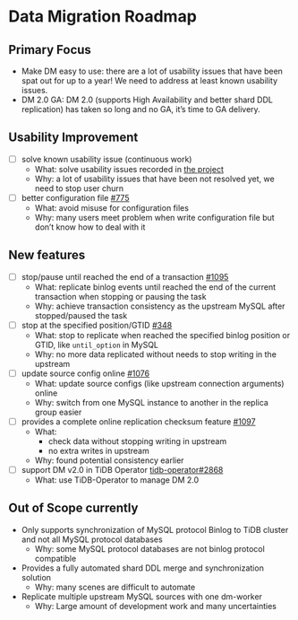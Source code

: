 # Data Migration Roadmap

## Primary Focus

- Make DM easy to use: there are a lot of usability issues that have been spat out for up to a year! We need to address at least known usability issues.
- DM 2.0 GA: DM 2.0 (supports High Availability and better shard DDL replication) has taken so long and no GA, it’s time to GA delivery.

## Usability Improvement

- [ ] solve known usability issue (continuous work)
  - What: solve usability issues recorded in [the project](https://github.com/pingcap/dm/projects/3)
  - Why: a lot of usability issues that have been not resolved yet, we need to stop user churn
- [ ] better configuration file [#775](https://github.com/pingcap/dm/issues/775)
  - What: avoid misuse for configuration files
  - Why: many users meet problem when write configuration file but don’t know how to deal with it

## New features

- [ ] stop/pause until reached the end of a transaction [#1095](https://github.com/pingcap/dm/issues/1095)
  - What: replicate binlog events until reached the end of the current transaction when stopping or pausing the task
  - Why: achieve transaction consistency as the upstream MySQL after stopped/paused the task
- [ ] stop at the specified position/GTID [#348](https://github.com/pingcap/dm/issues/348)
  - What: stop to replicate when reached the specified binlog position or GTID, like `until_option` in MySQL
  - Why: no more data replicated without needs to stop writing in the upstream
- [ ] update source config online [#1076](https://github.com/pingcap/dm/issues/1076)
  - What: update source configs (like upstream connection arguments) online
  - Why: switch from one MySQL instance to another in the replica group easier
- [ ] provides a complete online replication checksum feature [#1097](https://github.com/pingcap/dm/issues/1097)
  - What:
    - check data without stopping writing in upstream
    - no extra writes in upstream
  - Why: found potential consistency earlier
- [ ] support DM v2.0 in TiDB Operator [tidb-operator#2868](https://github.com/pingcap/tidb-operator/issues/2868)
  - What: use TiDB-Operator to manage DM 2.0

## Out of Scope currently

- Only supports synchronization of MySQL protocol Binlog to TiDB cluster and not all MySQL protocol databases
  - Why: some MySQL protocol databases are not binlog protocol compatible
- Provides a fully automated shard DDL merge and synchronization solution
  - Why: many scenes are difficult to automate
- Replicate multiple upstream MySQL sources with one dm-worker
  - Why: Large amount of development work and many uncertainties
